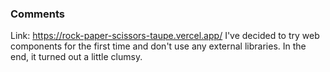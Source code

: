 ### Comments
Link: https://rock-paper-scissors-taupe.vercel.app/
I've decided to try web components for the first time and don't use any external libraries. In the end, it turned out a little clumsy.
